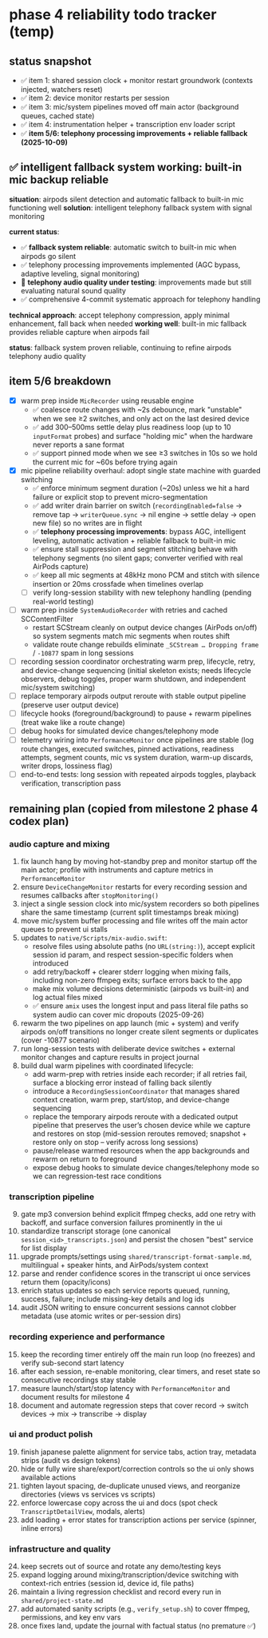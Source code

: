 # phase 4 reliability todo tracker (temp)

## status snapshot
- ✅ item 1: shared session clock + monitor restart groundwork (contexts injected, watchers reset)
- ✅ item 2: device monitor restarts per session
- ✅ item 3: mic/system pipelines moved off main actor (background queues, cached state)
- ✅ item 4: instrumentation helper + transcription env loader script
- ✅ **item 5/6: telephony processing improvements + reliable fallback (2025-10-09)**

## ✅ **intelligent fallback system working**: built-in mic backup reliable
**situation**: airpods silent detection and automatic fallback to built-in mic functioning well
**solution**: intelligent telephony fallback system with signal monitoring

**current status**:
- ✅ **fallback system reliable**: automatic switch to built-in mic when airpods go silent
- ✅ telephony processing improvements implemented (AGC bypass, adaptive leveling, signal monitoring)
- 🧪 **telephony audio quality under testing**: improvements made but still evaluating natural sound quality
- ✅ comprehensive 4-commit systematic approach for telephony handling

**technical approach**: accept telephony compression, apply minimal enhancement, fall back when needed
**working well**: built-in mic fallback provides reliable capture when airpods fail

**status**: fallback system proven reliable, continuing to refine airpods telephony audio quality

## item 5/6 breakdown
- [x] warm prep inside `MicRecorder` using reusable engine
  - ✅ coalesce route changes with ~2s debounce, mark "unstable" when we see ≥2 switches, and only act on the last desired device
  - ✅ add 300–500ms settle delay plus readiness loop (up to 10 `inputFormat` probes) and surface "holding mic" when the hardware never reports a sane format
  - ✅ support pinned mode when we see ≥3 switches in 10s so we hold the current mic for ~60s before trying again
- [x] mic pipeline reliability overhaul: adopt single state machine with guarded switching
  - ✅ enforce minimum segment duration (~20s) unless we hit a hard failure or explicit stop to prevent micro-segmentation
  - ✅ add writer drain barrier on switch (`recordingEnabled=false` → remove tap → `writerQueue.sync` → nil engine → settle delay → open new file) so no writes are in flight
  - ✅ **telephony processing improvements**: bypass AGC, intelligent leveling, automatic activation + reliable fallback to built-in mic
  - ✅ ensure stall suppression and segment stitching behave with telephony segments (no silent gaps; converter verified with real AirPods capture)
  - ✅ keep all mic segments at 48kHz mono PCM and stitch with silence insertion or 20ms crossfade when timelines overlap
  - [ ] verify long-session stability with new telephony handling (pending real-world testing)
- [ ] warm prep inside `SystemAudioRecorder` with retries and cached SCContentFilter
  - restart SCStream cleanly on output device changes (AirPods on/off) so system segments match mic segments when routes shift
  - validate route change rebuilds eliminate `_SCStream … Dropping frame` / `-10877` spam in long sessions
- [ ] recording session coordinator orchestrating warm prep, lifecycle, retry, and device-change sequencing (initial skeleton exists; needs lifecycle observers, debug toggles, proper warm shutdown, and independent mic/system switching)
- [ ] replace temporary airpods output reroute with stable output pipeline (preserve user output device)
- [ ] lifecycle hooks (foreground/background) to pause + rewarm pipelines (treat wake like a route change)
- [ ] debug hooks for simulated device changes/telephony mode
- [ ] telemetry wiring into `PerformanceMonitor` once pipelines are stable (log route changes, executed switches, pinned activations, readiness attempts, segment counts, mic vs system duration, warm-up discards, writer drops, lossiness flag)
- [ ] end-to-end tests: long session with repeated airpods toggles, playback verification, transcription pass

## remaining plan (copied from milestone 2 phase 4 codex plan)

### audio capture and mixing
1. fix launch hang by moving hot-standby prep and monitor startup off the main actor; profile with instruments and capture metrics in `PerformanceMonitor`
2. ensure `DeviceChangeMonitor` restarts for every recording session and resumes callbacks after `stopMonitoring()`
3. inject a single session clock into mic/system recorders so both pipelines share the same timestamp (current split timestamps break mixing)
4. move mic/system buffer processing and file writes off the main actor queues to prevent ui stalls
5. updates to `native/Scripts/mix-audio.swift`:
   - resolve files using absolute paths (no `URL(string:)`), accept explicit session id param, and respect session-specific folders when introduced
   - add retry/backoff + clearer stderr logging when mixing fails, including non-zero ffmpeg exits; surface errors back to the app
   - make mix volume decisions deterministic (airpods vs built-in) and log actual files mixed
   - ✅ ensure `amix` uses the longest input and pass literal file paths so system audio can cover mic dropouts (2025-09-26)
6. rewarm the two pipelines on app launch (mic + system) and verify airpods on/off transitions no longer create silent segments or duplicates (cover -10877 scenario)
7. run long-session tests with deliberate device switches + external monitor changes and capture results in project journal
8. build dual warm pipelines with coordinated lifecycle:
   - add warm-prep with retries inside each recorder; if all retries fail, surface a blocking error instead of falling back silently
   - introduce a `RecordingSessionCoordinator` that manages shared context creation, warm prep, start/stop, and device-change sequencing
   - replace the temporary airpods reroute with a dedicated output pipeline that preserves the user’s chosen device while we capture and restores on stop
     (mid-session reroutes removed; snapshot + restore only on stop – verify across long sessions)
   - pause/release warmed resources when the app backgrounds and rewarm on return to foreground
   - expose debug hooks to simulate device changes/telephony mode so we can regression-test race conditions

### transcription pipeline
9. gate mp3 conversion behind explicit ffmpeg checks, add one retry with backoff, and surface conversion failures prominently in the ui
10. standardize transcript storage (one canonical `session_<id>_transcripts.json`) and persist the chosen "best" service for list display
11. upgrade prompts/settings using `shared/transcript-format-sample.md`, multilingual + speaker hints, and AirPods/system context
12. parse and render confidence scores in the transcript ui once services return them (opacity/icons)
13. enrich status updates so each service reports queued, running, success, failure; include missing-key details and log ids
14. audit JSON writing to ensure concurrent sessions cannot clobber metadata (use atomic writes or per-session dirs)

### recording experience and performance
15. keep the recording timer entirely off the main run loop (no freezes) and verify sub-second start latency
16. after each session, re-enable monitoring, clear timers, and reset state so consecutive recordings stay stable
17. measure launch/start/stop latency with `PerformanceMonitor` and document results for milestone 4
18. document and automate regression steps that cover record → switch devices → mix → transcribe → display

### ui and product polish
19. finish japanese palette alignment for service tabs, action tray, metadata strips (audit vs design tokens)
20. hide or fully wire share/export/correction controls so the ui only shows available actions
21. tighten layout spacing, de-duplicate unused views, and reorganize directories (views vs services vs scripts)
22. enforce lowercase copy across the ui and docs (spot check `TranscriptDetailView`, modals, alerts)
23. add loading + error states for transcription actions per service (spinner, inline errors)

### infrastructure and quality
24. keep secrets out of source and rotate any demo/testing keys
25. expand logging around mixing/transcription/device switching with context-rich entries (session id, device id, file paths)
26. maintain a living regression checklist and record every run in `shared/project-state.md`
27. add automated sanity scripts (e.g., `verify_setup.sh`) to cover ffmpeg, permissions, and key env vars
28. once fixes land, update the journal with factual status (no premature ✅)
